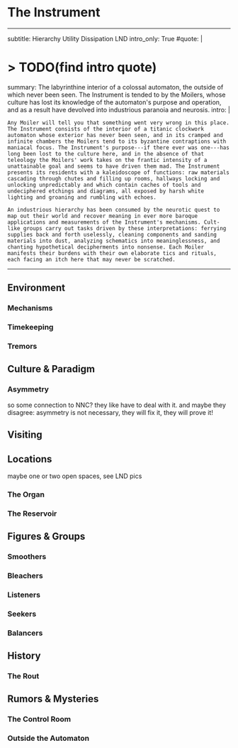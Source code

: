 # The Instrument

---
subtitle: Hierarchy Utility Dissipation LND
intro_only: True
#quote: |
#    > TODO(find intro quote)
summary: The labyrinthine interior of a colossal automaton, the outside of which never been seen. The Instrument is tended to by the Moilers, whose culture has lost its knowledge of the automaton's purpose and operation, and as a result have devolved into industrious paranoia and neurosis.
intro: |

    Any Moiler will tell you that something went very wrong in this place. The Instrument consists of the interior of a titanic clockwork automaton whose exterior has never been seen, and in its cramped and infinite chambers the Moilers tend to its byzantine contraptions with maniacal focus. The Instrument's purpose---if there ever was one---has long been lost to the culture here, and in the absence of that teleology the Moilers' work takes on the frantic intensity of a unattainable goal and seems to have driven them mad. The Instrument presents its residents with a kaleidoscope of functions: raw materials cascading through chutes and filling up rooms, hallways locking and unlocking unpredictably and which contain caches of tools and undeciphered etchings and diagrams, all exposed by harsh white lighting and groaning and rumbling with echoes.

    An industrious hierarchy has been consumed by the neurotic quest to map out their world and recover meaning in ever more baroque applications and measurements of the Instrument's mechanisms. Cult-like groups carry out tasks driven by these interpretations: ferrying supplies back and forth uselessly, cleaning components and sanding materials into dust, analyzing schematics into meaninglessness, and chanting hypothetical decipherments into nonsense. Each Moiler manifests their burdens with their own elaborate tics and rituals, each facing an itch here that may never be scratched.

---

<!--

> The Iron Law of Institutions
>
> When it comes to institutions or communities, people tend to act in a manner designed to maximize their status *within that institution or community*, not to maximize the probability of fulfilling the institution or community’s external goals.

after viral tweet about possible solution to supply chain backup caused something to get fixed: "Yes exactly - the centralised hierarchies are so amazingly rubbish that there's massive low hanging fruit everywhere. What v v smart outsiders seldom realise is *Insiders dont give a damn & have no incentives to grab this fruit & often have incentives to let it rot*" - https://twitter.com/Dominic2306/status/1451890560395055112

- name
	+ The Itch
	+ The Instrument
	+ The Asymmetry (used)
	+ The Carapace (maybe name for the thing)
	+ The Procedure (oh man really good)
- demonym
	+ Smoothers
	+ Keys
	+ Knots
	+ Moilers
- this is about how organizations can fail
	+ carrying out orders that don't seem to make sense any more
		* examples... look up that tweet thread about unintended consequences
	+ doing their best to satisfy direct superiors/orders, rigidly adhering to metrics
		* stuff about misguided use of metrics
	+ https://www.reddit.com/r/tipofmytongue/comments/mi19hm/tomtarticle2015_article_about_emergent/
- caste system? there has to be some authority system right
	+ there can be factions
	+ or something that is taken as absolute word, like instructions from the machine
	+ maybe some lost holy textbook, shreds kept being found
	+ there are recurring symbolic motifs in the machinery
	+ travelling brahmin caste interprets events and shreds of knowledge?
	+ complicated organizational hierarchy, ostensibly meritocratic based on who is most effective and understanding the machinery, with promotions and demotions, some cadre at the top
- OCD
	+ cleaning, counting, checking, self body stuff (skin picking, hair pulling, nail biting), ordering things, flaws in clothing/tools, elaborate rituals for e.g. crossing thresholds, touching posts, stepping on middle of flagstones
	+ some feel they must do the thing itself, others do it to mitigate anxiety from obsessive thoughts - that it'll prevent it from happening or just push out of thoughts
	+ associated with tics, anxiety, suicide
	+ casual usage: excessively meticulous, perfectionist, absorbed, or otherwise fixated
	+ "four factors"
		* "symmetry factor": ordering, counting symmetry, repetition, re-reading book passages, rewriting
		* "forbidden thoughts factor":  intrusive distressing thoughts (violent, religious, sexual), frightening impulses antithetical to beliefs or norms, searching for escape or reassurance
		* "cleaning factor": cleaning, contamination
		* "hoarding factor": hoarding
	+ self criticism, loathing
	+ mutter same phrase over and over again, rocking back and forth
	+ repetitive without leading to reward or pleasure
- what other domains is OCD in?
- this place is bizarre
- they're very smart and astute, extremely good at organizing, but terrible at choosing things to organize around
- what happens when they try to suppress or ignore?
- attempts to fix? ERP (exposure and response prevention)
- automaton, apparatus, instrument, mechanism, organ, contraption - not machine or machinery
- possibilities:
	+ symbiotic grooming creatures?
	+ no one experiences boredom? maybe they do but these compulsions etc etc
	+ those who say "no" more than "yes"
	 "water always finds a crack"
	+ oooh industrial machine
		* always churning, all these different parts doing different things
		* actual items coming in for smoothing and going out... where?
		* constantly breaking, being maintained
		* cramped
- lighting - white lights everywhere, same mechanism, everything is seen brightly and clearly, this visitor had a travel lantern with replaceable colored screens (for reasons too involved to describe here) that cast colored light on objects, changing how they appeared, and this seemed to dent their confidence in reality
- audio/music?
	+ [christoph de babalon - high life part 2](https://open.spotify.com/track/2vc3PledBcXjF7EMeAiVAL?si=k8JtfRdWSzW_PYcjHS5l2g) check out album
	+ but also... intricate metal
	+ numenera/fourth world - on edge
	+ Eblen Macari - La Constelacion del Pejelagarto - Bambuco
- *maybe* Adeptus Mechanicus vibes?
	+ or maybe just some effective cabal of leaders is that, and they're happy to let the general population flounder, or maybe set up the organizational floundering themselves, to get some rebellion off their back. or maybe they wanted to stop the machine's mission - they took it over from the previous owners, and crafted something to drive the petitioners crazy, and they're worried about them finding scraps of the ancient text that might lead them to restoring the machine to action
- discoveries, some kind of TVGlo, maybe author finds something?
- how do they interact with prime worlds? some of the junk coming in/out must be connected. also maybe some CNP/CND connection

"Smoothers". OCD to its most insane extreme. Different factions OCD about different things, and cities built around these things, e.g. the Bleachers clean things to the bone/disintegration, or sanding/smoothing until nothing remains, or analysis until meaninglessness, or repetition until nonsense

This is a land of compulsion, ritual, and order.

Life cannot proceed as normal while the imbalance remains. The imbalance always remains. Life cannot proceed as normal.

Maybe they're the opposite: they introduce these imbalances, very carefully and orderly-ly? Split down the middle for those who introduce and those who clear?

Linked but oppositional to CND? Or rather aligned on some processes but disagree on others? Or they worship CND as gods, whose ways are mysterious to them?

"sometimes behaves so strangely"

no one has a picture of the whole thing. you walk into a room and one person will be repeating a phrase and and over again - others will join, will they do it forever? a room is found with a pile of colorful objects and someone will recall a place with an enormous supply of bleaching material and will utilize it to bleach the color of every item - and more colorful objects get dumped through some chute.

no one has been or seen the "outside" of this machine, if it exists. endless rooms. the theory is that it used to be an incredible titanic automaton that walked between realms fulfilling some cosmic function, but that the culture administering to it degraded over time - the automaton now lies in ruins and the inheritors of this system work busily and futilely in search of meaning.

-->

## Environment

### Mechanisms

### Timekeeping

### Tremors

## Culture & Paradigm

### Asymmetry

so some connection to NNC? they like have to deal with it. and maybe they disagree: asymmetry is not necessary, they will fix it, they will prove it!

## Visiting

## Locations

maybe one or two open spaces, see LND pics

### The Organ

### The Reservoir

## Figures & Groups

### Smoothers

### Bleachers

### Listeners

### Seekers

### Balancers

<!-- ## Festivals & Traditions -->

## History

### The Rout

## Rumors & Mysteries

### The Control Room

### Outside the Automaton

